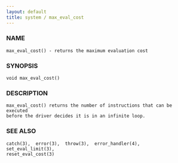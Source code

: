 ```yaml
---
layout: default
title: system / max_eval_cost
---
```


### NAME

    max_eval_cost() - returns the maximum evaluation cost

### SYNOPSIS

    void max_eval_cost()

### DESCRIPTION

    max_eval_cost() returns the number of instructions that can be executed
    before the driver decides it is in an infinite loop.

### SEE ALSO

    catch(3),  error(3),  throw(3),  error_handler(4),   set_eval_limit(3),
    reset_eval_cost(3)

